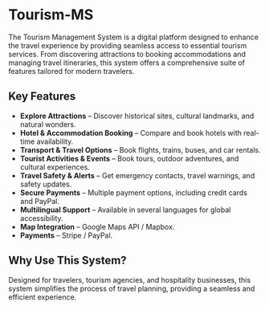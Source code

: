 # Tourism-MS
The Tourism Management System is a digital platform designed to enhance the travel experience by providing seamless access to essential tourism services. From discovering attractions to booking accommodations and managing travel itineraries, this system offers a comprehensive suite of features tailored for modern travelers.

## Key Features
- **Explore Attractions** – Discover historical sites, cultural landmarks, and natural wonders.
- **Hotel & Accommodation Booking** – Compare and book hotels with real-time availability.
- **Transport & Travel Options** – Book flights, trains, buses, and car rentals.
- **Tourist Activities & Events** – Book tours, outdoor adventures, and cultural experiences.
- **Travel Safety & Alerts** – Get emergency contacts, travel warnings, and safety updates.
- **Secure Payments** – Multiple payment options, including credit cards and PayPal.
- **Multilingual Support** – Available in several languages for global accessibility.
- **Map Integration** – Google Maps API / Mapbox.
- **Payments** – Stripe / PayPal.

## Why Use This System?
Designed for travelers, tourism agencies, and hospitality businesses, this system simplifies the process of travel planning, providing a seamless and efficient experience.
